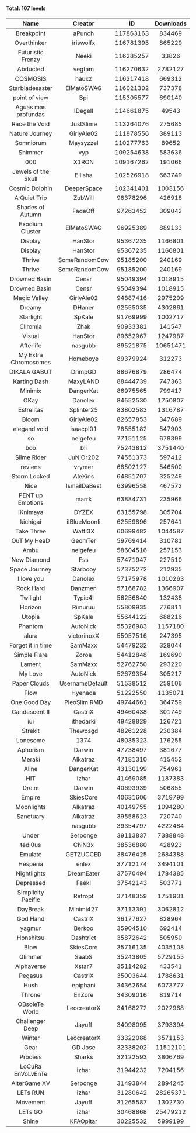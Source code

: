 #### Total: 107 levels

| Name | Creator | ID | Downloads | Likes |
|:---:|:---:|:---:|:---:|:---:|
| Breakpoint  | aPunch | 117863163 | 834469 | 67819
| Overthinker | iriswolfx | 116781395 | 865229 | 66012
| Futuristic Frenzy | Neeki | 116285257 | 33826 | 1457
| Abducted | vegtam | 116270632 | 2782127 | 148891
| COSMOSIS | hauxz | 116217418 | 669312 | 39941
| Starbladesaster | ElMatoSWAG | 116021302 | 737378 | 64267
| point of view        | Bpi | 115305577 | 690140 | 51571
| Aguas mas profundas | IDegelI | 114661875 | 49543 | 2085
| Race the Void | JustSlime | 113264076 | 275685 | 12580
| Nature Journey | GirlyAle02 | 111878556 | 389113 | 19972
| Somniorum | Maysyzzel | 110277763 | 89652 | 4500
| Shimmer | vyp | 109254638 | 583636 | 48365
| 000 | X1RON | 109167262 | 191066 | 7835
| Jewels of the Skull | Ellisha | 102526918 | 663749 | 28143
| Cosmic Dolphin | DeeperSpace | 102341401 | 1003156 | 76725
| A Quiet Trip | ZubWill | 98378296 | 426918 | 34266
| Shades of Autumn | FadeOff | 97263452 | 309042 | 17969
| Exodium Cluster | ElMatoSWAG | 96925389 | 889133 | 89927
| Display | HanStor | 95367235 | 1166801 | 105990
| Display | HanStor | 95367235 | 1166801 | 105990
| Thrive | SomeRandomCow | 95185200 | 240169 | 16026
| Thrive | SomeRandomCow | 95185200 | 240169 | 16026
| Drowned Basin | Censr | 95049394 | 1018915 | 97724
| Drowned Basin | Censr | 95049394 | 1018915 | 97724
| Magic Valley | GirlyAle02 | 94887416 | 2975209 | 279803
| Dreamy | DHaner | 92555035 | 4302861 | 365726
| Starlight | SpKale | 91769999 | 1002717 | 103301
| Cliromia | Zhak | 90933381 | 141547 | 12321
| Visual | HanStor | 89652967 | 1247987 | 104711
| Afterlife | nasgubb | 89521875 | 10651471 | 630740
| My Extra Chromosomes | Homeboye | 89379924 | 312273 | 22857
| DIKALA GABUT | DrimpGD | 88676879 | 286474 | 18233
| Karting Dash | MaxyLAND | 88444739 | 747363 | 56531
| Minimix | DangerKat | 86975565 | 799417 | 69909
| OKay | Danolex | 84552530 | 1750807 | 149367
| Estrelitas | Splinter25 | 83802583 | 1316787 | 111377
| Bloom | GirlyAle02 | 82657853 | 347689 | 30821
| elegand void | isaacpl01 | 78555182 | 547903 | 36310
| so | neigefeu | 77151125 | 679399 | 40398
| boo | bli | 75243812 | 3751440 | 255807
| Slime Rider | JuNiOr202 | 74551373 | 597412 | 32604
| reviens | vrymer | 68502127 | 546500 | 34220
| Storm Locked | AleXins | 64851707 | 325249 | 25295
| Nice | IsmailDaBest | 63996558 | 467572 | 26516
| PENT up Emotions | marrk | 63884731 | 235966 | 15455
| IKnimaya | DYZEX | 63155798 | 305704 | 21202
| kichigai | iIBlueMoonIi | 62559896 | 257641 | 11597
| Take Three | Waffl3X | 60699482 | 1044587 | 91564
| OuT My HeaD | GeomTer | 59769414 | 310781 | 21396
| Ambu | neigefeu | 58604516 | 257153 | 24087
| New Diamond | Fss | 57471947 | 227510 | 16996
| Space Journey | Starbooy | 57375272 | 212935 | 15509
| I love you | Danolex | 57175978 | 1010263 | 106750
| Rock Hard | Danzmen | 57168782 | 1366907 | 77547
| Twilight | Typic4l | 56256840 | 132438 | 10721
| Horizon | Rimuruu | 55809935 | 776811 | 83504
| Utopia | SpKale | 55644122 | 688216 | 68324
| Phantom | AutoNick | 55326983 | 1157180 | 78019
| alura | victorinoxX | 55057516 | 247395 | 19705
| Forget it in time | SamMaxx | 54479232 | 328044 | 25765
| Simple Flare | Zoroa | 54412848 | 169690 | 23111
| Lament | SamMaxx | 52762750 | 293220 | 34153
| My Love | AutoNick | 52679354 | 305217 | 30373
| Paper Clouds | UsernameDefault | 51538512 | 259106 | 31814
| Flow | Hyenada | 51222550 | 1135071 | 121473
| One Good Day | PleoSlim RMD | 49744661 | 364759 | 38707
| Candescent II | CastriX | 49460438 | 301749 | 38646
| iui | ithedarki | 49428829 | 126721 | 17906
| Strekit | Thewosgd | 48261228 | 230384 | 31844
| Lonesome | 1374 | 48035323 | 176255 | 22676
| Aphorism | Darwin | 47738497 | 381677 | 48753
| Meraki | Alkatraz | 47181310 | 415452 | 48066
| Aline | DangerKat | 43130199 | 754961 | 78519
| HIT | izhar | 41469085 | 1187383 | 115046
| Dreim | Darwin | 40693939 | 506855 | 60342
| Empire | SkiesCore | 40631606 | 3719799 | 337481
| Moonlights | Alkatraz | 40149755 | 1094280 | 85394
| Sanctuary | Alkatraz | 39558623 | 720740 | 90384
|   | nasgubb | 39354797 | 4222484 | 293172
| Under | Serponge | 39113837 | 7388848 | 579352
| tedi0us | ChiN3x | 38536880 | 428923 | 54019
| Emulate | GETZUCCED | 38476425 | 2684388 | 246357
| Hesperia | enlex | 37712174 | 3494101 | 240508
| Nightlights | DreamEater | 37570494 | 1784385 | 160068
| Depressed | FaekI | 37542143 | 503771 | 67615
| Simplicity Pacific | Retropt | 37148359 | 1751931 | 180198
| DayBreak | Minimi427 | 37113391 | 3062812 | 300860
| God Hand | CastriX | 36177627 | 828964 | 102660
| yagmur | Berkoo | 35904510 | 692414 | 85736
| Honshitsu | Dashtrict | 35872642 | 505950 | 80722
| Blow | SkiesCore | 35716135 | 4035108 | 371973
| Glimmer | SaabS | 35243805 | 5729155 | 431202
| Alphaverse | Xstar7 | 35114282 | 433541 | 72333
| Pegasus | CastriX | 35003644 | 1788631 | 209414
| Hush | epiphani | 34362654 | 6073777 | 468993
| Throne | EnZore | 34309016 | 819714 | 102031
| OBsoleTe World | LeocreatorX | 34168272 | 2022968 | 194476
| Challenger Deep | Jayuff | 34098095 | 3793394 | 208806
| Winter | LeocreatorX | 33322088 | 3571153 | 345454
| Gear | GD Jose | 32338202 | 11512101 | 1328877
| Process | Sharks | 32122593 | 3806769 | 449282
| LoCuRa EnVoLvEnTe | izhar | 31944232 | 7204156 | 711206
| AlterGame XV | Serponge | 31493844 | 2894245 | 246278
| LETs  RUN | izhar | 31280642 | 28265371 | 2629872
| Movement | Jayuff | 31265587 | 1302730 | 147556
| LETs GO | izhar | 30468868 | 25479212 | 2206873
| Shine | KFAOpitar | 30225532 | 5999199 | 626263
